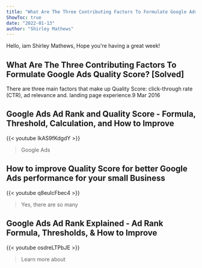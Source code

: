 ```yaml
---
title: "What Are The Three Contributing Factors To Formulate Google Ads Quality Score? [Solved]"
ShowToc: true 
date: "2022-01-13"
author: "Shirley Mathews" 
---
```


Hello, iam Shirley Mathews, Hope you're having a great week!
## What Are The Three Contributing Factors To Formulate Google Ads Quality Score? [Solved]
There are three main factors that make up Quality Score: click-through rate (CTR), ad relevance and. landing page experience.9 Mar 2016

## Google Ads Ad Rank and Quality Score - Formula, Threshold, Calculation, and How to Improve
{{< youtube IkAS9fKdgdY >}}
>Google Ads

## How to improve Quality Score for better Google Ads performance for your small Business
{{< youtube q8euIcFbec4 >}}
>Yes, there are so many 

## Google Ads Ad Rank Explained - Ad Rank Formula, Thresholds, & How to Improve
{{< youtube osdreLTPbJE >}}
>Learn more about 

